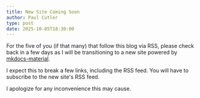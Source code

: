 ```yaml
---
title: New Site Coming Soon
author: Paul Cutler
type: post
date: 2025-10-05T18:30:00
---
```


For the five of you (if that many) that follow this blog via RSS, please check back in a few days as I will be transitioning to a new site powered by [mkdocs-material](https://squidfunk.github.io/mkdocs-material/).

I expect this to break a few links, including the RSS feed.  You will have to subscribe to the new site's RSS feed.

I apologize for any inconvenience this may cause.
